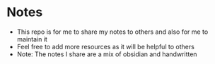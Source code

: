 # Notes
- This repo is for me to share my notes to others and also for me to maintain it
- Feel free to add more resources as it will be helpful to others
- Note: The notes I share are a mix of obsidian and handwritten  
